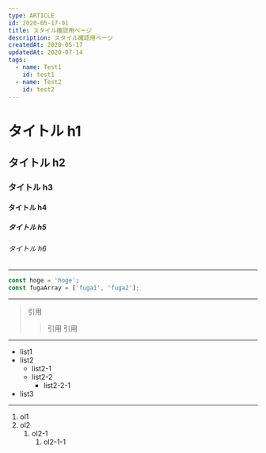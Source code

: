 ```yaml
---
type: ARTICLE
id: 2020-05-17-01
title: スタイル確認用ページ
description: スタイル確認用ページ
createdAt: 2020-05-17
updatedAt: 2020-07-14
tags:
  - name: Test1
    id: test1
  - name: Test2
    id: test2
---
```


# タイトル h1

## タイトル h2

### タイトル h3

#### タイトル h4

##### タイトル h5

###### タイトル h6

----

```javascript
const hoge = 'hoge';
const fugaArray = ['fuga1', 'fuga2'];
```

----

> 引用
> > 引用 引用

----

- list1
- list2
    - list2-1
    - list2-2
        - list2-2-1
- list3

----

1. ol1
1. ol2
    1. ol2-1
        1. ol2-1-1
